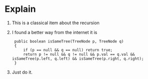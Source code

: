 # Explain

1. This is a classical item about the recursion
2. I found a better way from the internet it is

        public boolean isSameTree(TreeNode p, TreeNode q) 
        {
            if (p == null && q == null) return true;
            return p != null && q != null && p.val == q.val && isSameTree(p.left, q.left) && isSameTree(p.right, q.right);
        }
3. Just do it.